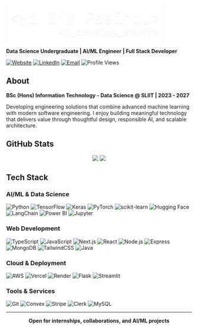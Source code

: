 <div>

<img src="./assets/header2.png" height="100">
<!-- Replace ./assets/header.png with your actual image path -->

**Data Science Undergraduate | AI/ML Engineer | Full Stack Developer**

[![Website](https://img.shields.io/badge/🌐_Website-pasindusuraweera.com-00D9FF?style=for-the-badge)](https://pasindusuraweera.com)
[![LinkedIn](https://img.shields.io/badge/LinkedIn-Connect-0077B5?style=for-the-badge&logo=linkedin&logoColor=white)](https://linkedin.com/in/pasindu-suraweera-03s)
[![Email](https://img.shields.io/badge/Email-Contact-EA4335?style=for-the-badge&logo=gmail&logoColor=white)](mailto:pssuraweera2003@gmail.com)
![Profile Views](https://komarev.com/ghpvc/?username=PasinduSuraweera&color=00D9FF&style=for-the-badge&label=PROFILE+VIEWS)

</div>



## About

**BSc (Hons) Information Technology - Data Science @ SLIIT | 2023 - 2027**

Developing engineering solutions that combine advanced machine learning with modern software engineering. I enjoy building meaningful technology that delivers value through thoughtful design, responsible AI, and scalable architecture.

## GitHub Stats

<div>

<p align="center">
  <img height="180em" src="https://github-readme-stats.vercel.app/api?username=PasinduSuraweera&show_icons=true&theme=transparent&hide_border=true&count_private=true&include_all_commits=true&title_color=00d9ff&icon_color=00d9ff&text_color=c9d1d9" />
  <img height="180em" src="https://github-readme-streak-stats.herokuapp.com/?user=PasinduSuraweera&theme=transparent&hide_border=true&ring=00d9ff&fire=00d9ff&currStreakLabel=00d9ff" />
</p>

</div>


## Tech Stack

### AI/ML & Data Science
![Python](https://img.shields.io/badge/Python-3776AB?style=for-the-badge&logo=python&logoColor=white)
![TensorFlow](https://img.shields.io/badge/TensorFlow-FF6F00?style=for-the-badge&logo=tensorflow&logoColor=white)
![Keras](https://img.shields.io/badge/Keras-D00000?style=for-the-badge&logo=keras&logoColor=white)
![PyTorch](https://img.shields.io/badge/PyTorch-EE4C2C?style=for-the-badge&logo=pytorch&logoColor=white)
![scikit-learn](https://img.shields.io/badge/scikit--learn-F7931E?style=for-the-badge&logo=scikit-learn&logoColor=white)
![Hugging Face](https://img.shields.io/badge/🤗_Hugging_Face-FFD21E?style=for-the-badge&logoColor=black)
![LangChain](https://img.shields.io/badge/🦜_LangChain-1C3C3C?style=for-the-badge&logoColor=white)
![Power BI](https://img.shields.io/badge/Power_BI-F2C811?style=for-the-badge&logo=powerbi&logoColor=black)
![Jupyter](https://img.shields.io/badge/Jupyter-F37626?style=for-the-badge&logo=jupyter&logoColor=white)

### Web Development
![TypeScript](https://img.shields.io/badge/TypeScript-007ACC?style=for-the-badge&logo=typescript&logoColor=white)
![JavaScript](https://img.shields.io/badge/JavaScript-F7DF1E?style=for-the-badge&logo=javascript&logoColor=black)
![Next.js](https://img.shields.io/badge/Next.js_15-000000?style=for-the-badge&logo=nextdotjs&logoColor=white)
![React](https://img.shields.io/badge/React_19-20232A?style=for-the-badge&logo=react&logoColor=61DAFB)
![Node.js](https://img.shields.io/badge/Node.js-339933?style=for-the-badge&logo=nodedotjs&logoColor=white)
![Express](https://img.shields.io/badge/Express.js-000000?style=for-the-badge&logo=express&logoColor=white)
![MongoDB](https://img.shields.io/badge/MongoDB-47A248?style=for-the-badge&logo=mongodb&logoColor=white)
![TailwindCSS](https://img.shields.io/badge/Tailwind_CSS-38B2AC?style=for-the-badge&logo=tailwind-css&logoColor=white)
![Java](https://img.shields.io/badge/Java-ED8B00?style=for-the-badge&logo=openjdk&logoColor=white)

### Cloud & Deployment
![AWS](https://img.shields.io/badge/AWS-232F3E?style=for-the-badge&logo=amazon-aws&logoColor=white)
![Vercel](https://img.shields.io/badge/Vercel-000000?style=for-the-badge&logo=vercel&logoColor=white)
![Render](https://img.shields.io/badge/Render-46E3B7?style=for-the-badge&logo=render&logoColor=white)
![Flask](https://img.shields.io/badge/Flask-000000?style=for-the-badge&logo=flask&logoColor=white)
![Streamlit](https://img.shields.io/badge/Streamlit-FF4B4B?style=for-the-badge&logo=streamlit&logoColor=white)

### Tools & Services
![Git](https://img.shields.io/badge/Git-F05032?style=for-the-badge&logo=git&logoColor=white)
![Convex](https://img.shields.io/badge/Convex_DB-FF6B6B?style=for-the-badge&logoColor=white)
![Stripe](https://img.shields.io/badge/Stripe-008CDD?style=for-the-badge&logo=stripe&logoColor=white)
![Clerk](https://img.shields.io/badge/Clerk-6C47FF?style=for-the-badge&logoColor=white)
![MySQL](https://img.shields.io/badge/MySQL-4479A1?style=for-the-badge&logo=mysql&logoColor=white)


---
<div align="center">

**Open for internships, collaborations, and AI/ML projects**

</div>
